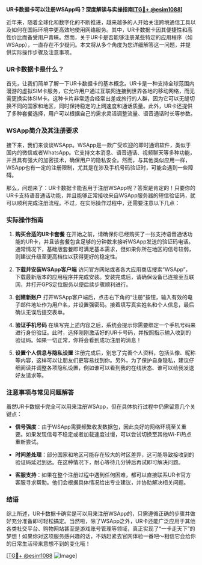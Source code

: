 **UR卡数据卡可以注册WSApp吗？深度解读与实操指南[[TG💪+ @esim1088](https://t.me/s/esim1088)]**

近年来，随着全球化和数字化的不断推进，越来越多的人开始关注跨境通信工具以及如何在国际环境中更高效地使用网络服务。其中，UR卡数据卡因其便捷性和高性价比而备受用户青睐。然而，关于UR卡是否能够注册某些特定的应用程序（如WSApp），一直存在不少疑问。本文将从多个角度为您详细解答这一问题，并提供实际操作步骤及注意事项。

### UR卡数据卡是什么？

首先，让我们简单了解一下UR卡数据卡的基本概念。UR卡是一种支持全球范围内漫游的虚拟SIM卡服务，它允许用户通过互联网连接到世界各地的移动网络，而无需更换实体SIM卡。这种卡片非常适合经常出差或旅行的人群，因为它可以无缝切换不同的国家和地区，同时保持稳定的上网速度和通话质量。此外，UR卡还提供了多种套餐选择，用户可以根据自己的需求灵活调整流量、语音通话时长等参数。

### WSApp简介及其注册要求

接下来，我们来谈谈WSApp。WSApp是一款广受欢迎的即时通讯软件，类似于国内的微信或者WhatsApp。它支持文本消息、语音通话、视频聊天等多种功能，并且具有强大的加密技术，确保用户的隐私安全。然而，与其他类似应用一样，WSApp也有一定的注册限制，尤其是在涉及手机号码验证时，可能会遇到一些障碍。

那么，问题来了：UR卡数据卡能否用于注册WSApp呢？答案是肯定的！只要你的UR卡支持语音通话功能，并且能够正常接收来自WSApp服务器的短信验证码，就可以顺利完成注册流程。不过，在实际操作过程中，还需要注意以下几点：

### 实际操作指南

1. **购买合适的UR卡套餐**
   在开始之前，请确保你已经购买了一张支持语音通话功能的UR卡，并且该套餐包含足够的分钟数来接听WSApp发送的验证码电话。通常情况下，基础版套餐即可满足基本需求，但如果你所在地区的信号较弱，则建议升级至更高档位以获得更好的稳定性。

2. **下载并安装WSApp客户端**
   访问官方网站或者各大应用商店搜索“WSApp”，下载最新版本的应用程序并完成安装。安装完成后，请确保设备已连接至互联网，并打开GPS定位服务以便后续步骤顺利进行。

3. **创建新账户**
   打开WSApp客户端后，点击右下角的“注册”按钮，输入有效的电子邮件地址作为用户名，并设置强密码。接着填写真实姓名和个人信息，最后确认无误后提交表单。

4. **验证手机号码**
   在填写完上述内容之后，系统会提示你需要绑定一个手机号码来进行身份验证。此时，选择刚刚激活好的UR卡号码，并按照指示输入收到的验证码。如果一切正常，你将会看到成功注册的消息！

5. **设置个人信息与隐私设置**
   注册完成后，别忘了完善个人资料，包括头像、昵称等内容，这样可以让朋友们更容易找到你。另外，为了保护自身隐私，建议仔细阅读并调整各项隐私设置，例如谁可以看到我的在线状态、谁可以给我发送好友请求等。

### 注意事项与常见问题解答

虽然UR卡数据卡完全可以用来注册WSApp，但在具体执行过程中仍需留意几个关键点：

- **信号强度**：由于WSApp需要频繁收发数据包，因此良好的网络环境至关重要。如果发现信号不稳定或者加载速度过慢，可以尝试切换至其他Wi-Fi热点重新尝试。
  
- **时间差处理**：部分国家和地区可能存在较大的时区差异，这可能导致接收到的验证码延迟到达。在这种情况下，耐心等待几分钟后再试即可解决问题。

- **客服支持**：如果在整个注册过程中遇到任何困难，都可以直接联系UR卡官方客服寻求帮助。他们会根据具体情况给出专业建议，并协助解决相关问题。

### 结语

综上所述，UR卡数据卡确实是可以用来注册WSApp的，只需遵循正确的步骤并做好充分准备即可轻松搞定。当然啦，除了WSApp之外，UR卡还能广泛应用于其他各类社交平台、购物网站甚至是游戏账号管理等领域，真正实现了“一卡走天下”的梦想！如果你对这项服务感兴趣的话，不妨赶紧去官网体验一番吧～相信它会给你的日常生活带来意想不到的变化哦！

[[TG💪+ @esim1088](https://t.me/s/esim1088) ![Image](https://i.postimg.cc/4NQfJmqS/Snipaste-2025-05-13-00-14-12.png)]